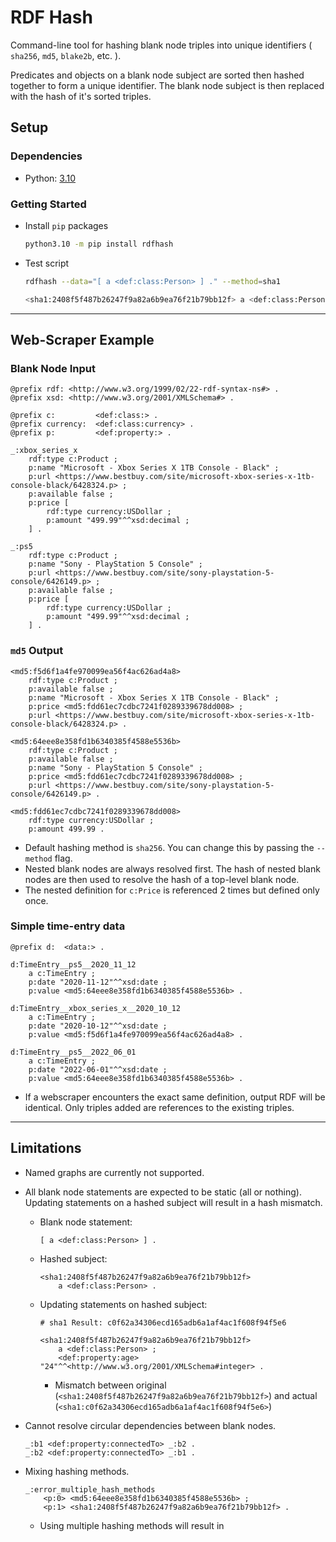 # RDF Hash

Command-line tool for hashing blank node triples into unique identifiers ( `sha256`, `md5`, `blake2b`, etc. ).

Predicates and objects on a blank node subject are sorted then hashed together to form a unique identifier. The blank node subject is then replaced with the hash of it's sorted triples.

## Setup

### Dependencies

- Python: [3.10](https://www.python.org/downloads/)

### Getting Started

- Install `pip` packages

    ```bash
    python3.10 -m pip install rdfhash
    ```

- Test script

    ```bash
    rdfhash --data="[ a <def:class:Person> ] ." --method=sha1
    ```

    ```bash
    <sha1:2408f5f487b26247f9a82a6b9ea76f21b79bb12f> a <def:class:Person> .
    ```

---

## Web-Scraper Example

### Blank Node Input

```text/turtle
@prefix rdf: <http://www.w3.org/1999/02/22-rdf-syntax-ns#> .
@prefix xsd: <http://www.w3.org/2001/XMLSchema#> .

@prefix c:         <def:class:> .
@prefix currency:  <def:class:currency> .
@prefix p:         <def:property:> .

_:xbox_series_x
    rdf:type c:Product ;
    p:name "Microsoft - Xbox Series X 1TB Console - Black" ;
    p:url <https://www.bestbuy.com/site/microsoft-xbox-series-x-1tb-console-black/6428324.p> ;
    p:available false ;
    p:price [
        rdf:type currency:USDollar ;
        p:amount "499.99"^^xsd:decimal ;
    ] .

_:ps5
    rdf:type c:Product ;
    p:name "Sony - PlayStation 5 Console" ;
    p:url <https://www.bestbuy.com/site/sony-playstation-5-console/6426149.p> ;
    p:available false ;
    p:price [
        rdf:type currency:USDollar ;
        p:amount "499.99"^^xsd:decimal ;
    ] .
```

### `md5` Output

```text/turtle
<md5:f5d6f1a4fe970099ea56f4ac626ad4a8>
    rdf:type c:Product ;
    p:available false ;
    p:name "Microsoft - Xbox Series X 1TB Console - Black" ;
    p:price <md5:fdd61ec7cdbc7241f0289339678dd008> ;
    p:url <https://www.bestbuy.com/site/microsoft-xbox-series-x-1tb-console-black/6428324.p> .

<md5:64eee8e358fd1b6340385f4588e5536b>
    rdf:type c:Product ;
    p:available false ;
    p:name "Sony - PlayStation 5 Console" ;
    p:price <md5:fdd61ec7cdbc7241f0289339678dd008> ;
    p:url <https://www.bestbuy.com/site/sony-playstation-5-console/6426149.p> .

<md5:fdd61ec7cdbc7241f0289339678dd008>
    rdf:type currency:USDollar ;
    p:amount 499.99 .
```

- Default hashing method is `sha256`. You can change this by passing the `--method` flag.
- Nested blank nodes are always resolved first. The hash of nested blank nodes are then used to resolve the hash of a top-level blank node.
- The nested definition for `c:Price` is referenced 2 times but defined only once.

### Simple time-entry data

```text/turtle
@prefix d:  <data:> .

d:TimeEntry__ps5__2020_11_12
    a c:TimeEntry ;
    p:date "2020-11-12"^^xsd:date ;
    p:value <md5:64eee8e358fd1b6340385f4588e5536b> .

d:TimeEntry__xbox_series_x__2020_10_12
    a c:TimeEntry ;
    p:date "2020-10-12"^^xsd:date ;
    p:value <md5:f5d6f1a4fe970099ea56f4ac626ad4a8> .

d:TimeEntry__ps5__2022_06_01
    a c:TimeEntry ;
    p:date "2022-06-01"^^xsd:date ;
    p:value <md5:64eee8e358fd1b6340385f4588e5536b> .
```

- If a webscraper encounters the exact same definition, output RDF will be identical. Only triples added are references to the existing triples.

---

## Limitations

- Named graphs are currently not supported.
- All blank node statements are expected to be static (all or nothing). Updating statements on a hashed subject will result in a hash mismatch.
  - Blank node statement:

    ```text/turtle
    [ a <def:class:Person> ] .
    ```

  - Hashed subject:

    ```text/turtle
    <sha1:2408f5f487b26247f9a82a6b9ea76f21b79bb12f> 
        a <def:class:Person> .
    ```

  - Updating statements on hashed subject:

    ```text/turtle
    # sha1 Result: c0f62a34306ecd165adb6a1af4ac1f608f94f5e6

    <sha1:2408f5f487b26247f9a82a6b9ea76f21b79bb12f>
        a <def:class:Person> ;
        <def:property:age> "24"^^<http://www.w3.org/2001/XMLSchema#integer> .
    ```

    - Mismatch between original (`<sha1:2408f5f487b26247f9a82a6b9ea76f21b79bb12f>`) and actual (`<sha1:c0f62a34306ecd165adb6a1af4ac1f608f94f5e6>`)

- Cannot resolve circular dependencies between blank nodes.

    ```text/turtle
    _:b1 <def:property:connectedTo> _:b2 .
    _:b2 <def:property:connectedTo> _:b1 .
    ```

- Mixing hashing methods.

    ```text/turtle
    _:error_multiple_hash_methods
        <p:0> <md5:64eee8e358fd1b6340385f4588e5536b> ;
        <p:1> <sha1:2408f5f487b26247f9a82a6b9ea76f21b79bb12f> .
    ```

    - Using multiple hashing methods will result in 
